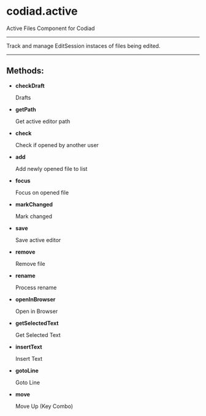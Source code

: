 # codiad.active


Active Files Component for Codiad

---------------------------------

Track and manage EditSession instaces of files being edited.

---




## Methods:


-  **checkDraft**


   Drafts


-  **getPath**


   Get active editor path


-  **check**


   Check if opened by another user


-  **add**


   Add newly opened file to list


-  **focus**


   Focus on opened file


-  **markChanged**


   Mark changed


-  **save**


   Save active editor


-  **remove**


   Remove file


-  **rename**


   Process rename


-  **openInBrowser**


   Open in Browser


-  **getSelectedText**


   Get Selected Text


-  **insertText**


   Insert Text


-  **gotoLine**


   Goto Line


-  **move**


   Move Up (Key Combo)


